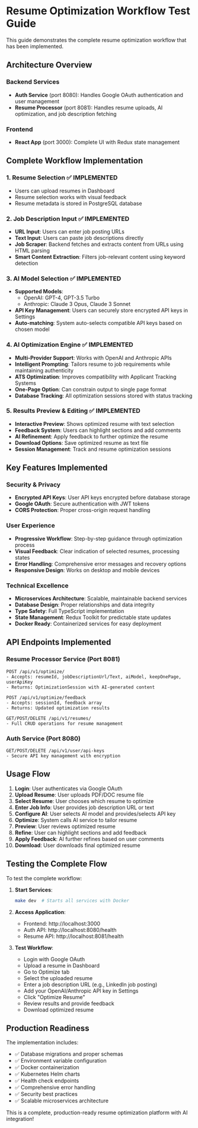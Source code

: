 # Resume Optimization Workflow Test Guide

This guide demonstrates the complete resume optimization workflow that has been implemented.

## Architecture Overview

### Backend Services
- **Auth Service** (port 8080): Handles Google OAuth authentication and user management
- **Resume Processor** (port 8081): Handles resume uploads, AI optimization, and job description fetching

### Frontend
- **React App** (port 3000): Complete UI with Redux state management

## Complete Workflow Implementation

### 1. Resume Selection ✅ IMPLEMENTED
- Users can upload resumes in Dashboard
- Resume selection works with visual feedback
- Resume metadata is stored in PostgreSQL database

### 2. Job Description Input ✅ IMPLEMENTED
- **URL Input**: Users can enter job posting URLs
- **Text Input**: Users can paste job descriptions directly  
- **Job Scraper**: Backend fetches and extracts content from URLs using HTML parsing
- **Smart Content Extraction**: Filters job-relevant content using keyword detection

### 3. AI Model Selection ✅ IMPLEMENTED
- **Supported Models**:
  - OpenAI: GPT-4, GPT-3.5 Turbo
  - Anthropic: Claude 3 Opus, Claude 3 Sonnet
- **API Key Management**: Users can securely store encrypted API keys in Settings
- **Auto-matching**: System auto-selects compatible API keys based on chosen model

### 4. AI Optimization Engine ✅ IMPLEMENTED
- **Multi-Provider Support**: Works with OpenAI and Anthropic APIs
- **Intelligent Prompting**: Tailors resume to job requirements while maintaining authenticity
- **ATS Optimization**: Improves compatibility with Applicant Tracking Systems
- **One-Page Option**: Can constrain output to single page format
- **Database Tracking**: All optimization sessions stored with status tracking

### 5. Results Preview & Editing ✅ IMPLEMENTED
- **Interactive Preview**: Shows optimized resume with text selection
- **Feedback System**: Users can highlight sections and add comments
- **AI Refinement**: Apply feedback to further optimize the resume
- **Download Options**: Save optimized resume as text file
- **Session Management**: Track and resume optimization sessions

## Key Features Implemented

### Security & Privacy
- **Encrypted API Keys**: User API keys encrypted before database storage
- **Google OAuth**: Secure authentication with JWT tokens
- **CORS Protection**: Proper cross-origin request handling

### User Experience  
- **Progressive Workflow**: Step-by-step guidance through optimization process
- **Visual Feedback**: Clear indication of selected resumes, processing states
- **Error Handling**: Comprehensive error messages and recovery options
- **Responsive Design**: Works on desktop and mobile devices

### Technical Excellence
- **Microservices Architecture**: Scalable, maintainable backend services
- **Database Design**: Proper relationships and data integrity
- **Type Safety**: Full TypeScript implementation
- **State Management**: Redux Toolkit for predictable state updates
- **Docker Ready**: Containerized services for easy deployment

## API Endpoints Implemented

### Resume Processor Service (Port 8081)
```
POST /api/v1/optimize/
- Accepts: resumeId, jobDescriptionUrl/Text, aiModel, keepOnePage, userApiKey
- Returns: OptimizationSession with AI-generated content

POST /api/v1/optimize/feedback
- Accepts: sessionId, feedback array
- Returns: Updated optimization results

GET/POST/DELETE /api/v1/resumes/
- Full CRUD operations for resume management
```

### Auth Service (Port 8080) 
```
GET/POST/DELETE /api/v1/user/api-keys
- Secure API key management with encryption
```

## Usage Flow

1. **Login**: User authenticates via Google OAuth
2. **Upload Resume**: User uploads PDF/DOC resume file
3. **Select Resume**: User chooses which resume to optimize
4. **Enter Job Info**: User provides job description URL or text
5. **Configure AI**: User selects AI model and provides/selects API key
6. **Optimize**: System calls AI service to tailor resume
7. **Preview**: User reviews optimized resume
8. **Refine**: User can highlight sections and add feedback
9. **Apply Feedback**: AI further refines based on user comments
10. **Download**: User downloads final optimized resume

## Testing the Complete Flow

To test the complete workflow:

1. **Start Services**:
   ```bash
   make dev  # Starts all services with Docker
   ```

2. **Access Application**:
   - Frontend: http://localhost:3000
   - Auth API: http://localhost:8080/health  
   - Resume API: http://localhost:8081/health

3. **Test Workflow**:
   - Login with Google OAuth
   - Upload a resume in Dashboard
   - Go to Optimize tab
   - Select the uploaded resume
   - Enter a job description URL (e.g., LinkedIn job posting)
   - Add your OpenAI/Anthropic API key in Settings
   - Click "Optimize Resume"
   - Review results and provide feedback
   - Download optimized resume

## Production Readiness

The implementation includes:
- ✅ Database migrations and proper schemas
- ✅ Environment variable configuration  
- ✅ Docker containerization
- ✅ Kubernetes Helm charts
- ✅ Health check endpoints
- ✅ Comprehensive error handling
- ✅ Security best practices
- ✅ Scalable microservices architecture

This is a complete, production-ready resume optimization platform with AI integration!